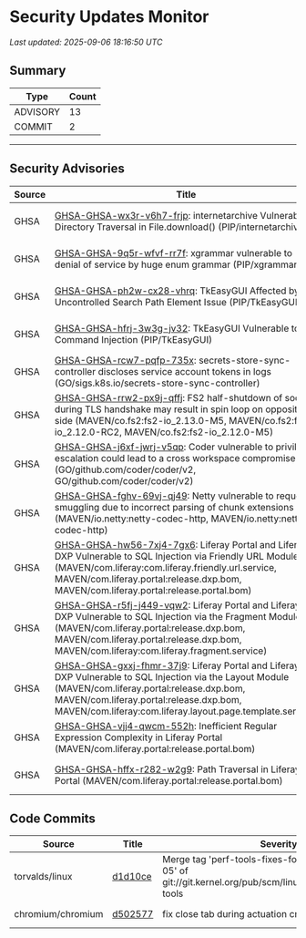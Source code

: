 # Security Updates Monitor

*Last updated: 2025-09-06 18:16:50 UTC*

## Summary
| Type | Count |
|------|-------|
| ADVISORY | 13 |
| COMMIT | 2 |

---

## Security Advisories

| Source | Title | Severity | Date |
|--------|-------|----------|------|
| GHSA | [GHSA-GHSA-wx3r-v6h7-frjp](https://github.com/advisories/GHSA-wx3r-v6h7-frjp): internetarchive Vulnerable to Directory Traversal in File.download() (PIP/internetarchive) | CRITICAL (CVSS: 0.0) | 2025-09-05 |
| GHSA | [GHSA-GHSA-9q5r-wfvf-rr7f](https://github.com/advisories/GHSA-9q5r-wfvf-rr7f): xgrammar vulnerable to denial of service by huge enum grammar (PIP/xgrammar) | MODERATE (CVSS: 0.0) | 2025-09-05 |
| GHSA | [GHSA-GHSA-ph2w-cx28-vhrq](https://github.com/advisories/GHSA-ph2w-cx28-vhrq): TkEasyGUI Affected by Uncontrolled Search Path Element Issue (PIP/TkEasyGUI) | HIGH (CVSS: 7.8) | 2025-09-05 |
| GHSA | [GHSA-GHSA-hfrj-3w3g-jv32](https://github.com/advisories/GHSA-hfrj-3w3g-jv32): TkEasyGUI Vulnerable to OS Command Injection (PIP/TkEasyGUI) | CRITICAL (CVSS: 9.8) | 2025-09-05 |
| GHSA | [GHSA-GHSA-rcw7-pqfp-735x](https://github.com/advisories/GHSA-rcw7-pqfp-735x): secrets-store-sync-controller discloses service account tokens in logs (GO/sigs.k8s.io/secrets-store-sync-controller) | MODERATE (CVSS: 6.5) | 2025-09-05 |
| GHSA | [GHSA-GHSA-rrw2-px9j-qffj](https://github.com/advisories/GHSA-rrw2-px9j-qffj): FS2 half-shutdown of socket during TLS handshake may result in spin loop on opposite side (MAVEN/co.fs2:fs2-io_2.13.0-M5, MAVEN/co.fs2:fs2-io_2.12.0-RC2, MAVEN/co.fs2:fs2-io_2.12.0-M5) | MODERATE (CVSS: 5.3) | 2025-09-05 |
| GHSA | [GHSA-GHSA-j6xf-jwrj-v5qp](https://github.com/advisories/GHSA-j6xf-jwrj-v5qp): Coder vulnerable to privilege escalation could lead to a cross workspace compromise (GO/github.com/coder/coder/v2, GO/github.com/coder/coder/v2) | HIGH (CVSS: 8.1) | 2025-09-05 |
| GHSA | [GHSA-GHSA-fghv-69vj-qj49](https://github.com/advisories/GHSA-fghv-69vj-qj49): Netty vulnerable to request smuggling due to incorrect parsing of chunk extensions (MAVEN/io.netty:netty-codec-http, MAVEN/io.netty:netty-codec-http) | LOW (CVSS: 0.0) | 2025-09-04 |
| GHSA | [GHSA-GHSA-hw56-7xj4-7gx6](https://github.com/advisories/GHSA-hw56-7xj4-7gx6): Liferay Portal and Liferay DXP Vulnerable to SQL Injection via Friendly URL Module (MAVEN/com.liferay:com.liferay.friendly.url.service, MAVEN/com.liferay.portal:release.dxp.bom, MAVEN/com.liferay.portal:release.portal.bom) | CRITICAL (CVSS: 9.8) | 2022-11-15 |
| GHSA | [GHSA-GHSA-r5fj-j449-vqw2](https://github.com/advisories/GHSA-r5fj-j449-vqw2): Liferay Portal and Liferay DXP Vulnerable to SQL Injection via the Fragment Module (MAVEN/com.liferay.portal:release.dxp.bom, MAVEN/com.liferay.portal:release.dxp.bom, MAVEN/com.liferay:com.liferay.fragment.service) | CRITICAL (CVSS: 9.8) | 2022-11-15 |
| GHSA | [GHSA-GHSA-gxxj-fhmr-37j9](https://github.com/advisories/GHSA-gxxj-fhmr-37j9): Liferay Portal and Liferay DXP Vulnerable to SQL Injection via the Layout Module (MAVEN/com.liferay.portal:release.dxp.bom, MAVEN/com.liferay.portal:release.dxp.bom, MAVEN/com.liferay:com.liferay.layout.page.template.service) | HIGH (CVSS: 8.8) | 2022-11-15 |
| GHSA | [GHSA-GHSA-vjj4-qwcm-552h](https://github.com/advisories/GHSA-vjj4-qwcm-552h): Inefficient Regular Expression Complexity in Liferay Portal  (MAVEN/com.liferay.portal:release.portal.bom) | HIGH (CVSS: 7.5) | 2022-11-15 |
| GHSA | [GHSA-GHSA-hffx-r282-w2g9](https://github.com/advisories/GHSA-hffx-r282-w2g9): Path Traversal in Liferay Portal (MAVEN/com.liferay.portal:release.portal.bom) | HIGH (CVSS: 7.5) | 2022-11-15 |

## Code Commits

| Source | Title | Severity | Date |
|--------|-------|----------|------|
| torvalds/linux | [d1d10ce](https://github.com/torvalds/linux/commit/d1d10cea0895264cc3769e4d9719baa94f4b250b) | Merge tag 'perf-tools-fixes-for-v6.17-2025-09-05' of git://git.kernel.org/pub/scm/linux/kernel/git/perf/perf-tools | 2025-09-05 |
| chromium/chromium | [d502577](https://github.com/chromium/chromium/commit/d502577278a11b670363452017efb31f0c3fde59) | fix close tab during actuation crash | 2025-09-05 |

